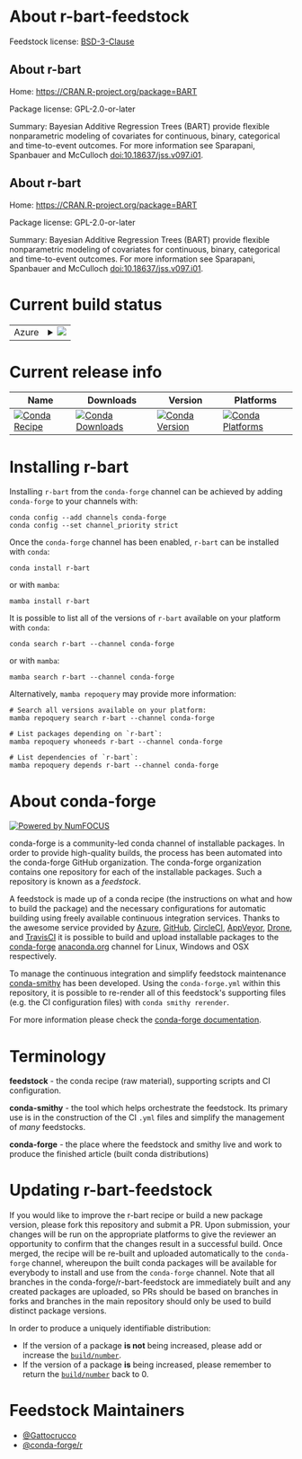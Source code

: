 About r-bart-feedstock
======================

Feedstock license: [BSD-3-Clause](https://github.com/conda-forge/r-bart-feedstock/blob/main/LICENSE.txt)


About r-bart
------------

Home: https://CRAN.R-project.org/package=BART

Package license: GPL-2.0-or-later

Summary: Bayesian Additive Regression Trees (BART) provide flexible nonparametric modeling of covariates for continuous, binary, categorical and time-to-event outcomes.  For more information see Sparapani, Spanbauer and McCulloch <doi:10.18637/jss.v097.i01>.

About r-bart
------------

Home: https://CRAN.R-project.org/package=BART

Package license: GPL-2.0-or-later

Summary: Bayesian Additive Regression Trees (BART) provide flexible nonparametric modeling of covariates for continuous, binary, categorical and time-to-event outcomes.  For more information see Sparapani, Spanbauer and McCulloch <doi:10.18637/jss.v097.i01>.

Current build status
====================


<table>
    
  <tr>
    <td>Azure</td>
    <td>
      <details>
        <summary>
          <a href="https://dev.azure.com/conda-forge/feedstock-builds/_build/latest?definitionId=21710&branchName=main">
            <img src="https://dev.azure.com/conda-forge/feedstock-builds/_apis/build/status/r-bart-feedstock?branchName=main">
          </a>
        </summary>
        <table>
          <thead><tr><th>Variant</th><th>Status</th></tr></thead>
          <tbody><tr>
              <td>linux_64_r_base4.2</td>
              <td>
                <a href="https://dev.azure.com/conda-forge/feedstock-builds/_build/latest?definitionId=21710&branchName=main">
                  <img src="https://dev.azure.com/conda-forge/feedstock-builds/_apis/build/status/r-bart-feedstock?branchName=main&jobName=linux&configuration=linux%20linux_64_r_base4.2" alt="variant">
                </a>
              </td>
            </tr><tr>
              <td>linux_64_r_base4.3</td>
              <td>
                <a href="https://dev.azure.com/conda-forge/feedstock-builds/_build/latest?definitionId=21710&branchName=main">
                  <img src="https://dev.azure.com/conda-forge/feedstock-builds/_apis/build/status/r-bart-feedstock?branchName=main&jobName=linux&configuration=linux%20linux_64_r_base4.3" alt="variant">
                </a>
              </td>
            </tr><tr>
              <td>osx_64_r_base4.2</td>
              <td>
                <a href="https://dev.azure.com/conda-forge/feedstock-builds/_build/latest?definitionId=21710&branchName=main">
                  <img src="https://dev.azure.com/conda-forge/feedstock-builds/_apis/build/status/r-bart-feedstock?branchName=main&jobName=osx&configuration=osx%20osx_64_r_base4.2" alt="variant">
                </a>
              </td>
            </tr><tr>
              <td>osx_64_r_base4.3</td>
              <td>
                <a href="https://dev.azure.com/conda-forge/feedstock-builds/_build/latest?definitionId=21710&branchName=main">
                  <img src="https://dev.azure.com/conda-forge/feedstock-builds/_apis/build/status/r-bart-feedstock?branchName=main&jobName=osx&configuration=osx%20osx_64_r_base4.3" alt="variant">
                </a>
              </td>
            </tr><tr>
              <td>osx_arm64_r_base4.2</td>
              <td>
                <a href="https://dev.azure.com/conda-forge/feedstock-builds/_build/latest?definitionId=21710&branchName=main">
                  <img src="https://dev.azure.com/conda-forge/feedstock-builds/_apis/build/status/r-bart-feedstock?branchName=main&jobName=osx&configuration=osx%20osx_arm64_r_base4.2" alt="variant">
                </a>
              </td>
            </tr><tr>
              <td>osx_arm64_r_base4.3</td>
              <td>
                <a href="https://dev.azure.com/conda-forge/feedstock-builds/_build/latest?definitionId=21710&branchName=main">
                  <img src="https://dev.azure.com/conda-forge/feedstock-builds/_apis/build/status/r-bart-feedstock?branchName=main&jobName=osx&configuration=osx%20osx_arm64_r_base4.3" alt="variant">
                </a>
              </td>
            </tr><tr>
              <td>win_64</td>
              <td>
                <a href="https://dev.azure.com/conda-forge/feedstock-builds/_build/latest?definitionId=21710&branchName=main">
                  <img src="https://dev.azure.com/conda-forge/feedstock-builds/_apis/build/status/r-bart-feedstock?branchName=main&jobName=win&configuration=win%20win_64_" alt="variant">
                </a>
              </td>
            </tr>
          </tbody>
        </table>
      </details>
    </td>
  </tr>
</table>

Current release info
====================

| Name | Downloads | Version | Platforms |
| --- | --- | --- | --- |
| [![Conda Recipe](https://img.shields.io/badge/recipe-r--bart-green.svg)](https://anaconda.org/conda-forge/r-bart) | [![Conda Downloads](https://img.shields.io/conda/dn/conda-forge/r-bart.svg)](https://anaconda.org/conda-forge/r-bart) | [![Conda Version](https://img.shields.io/conda/vn/conda-forge/r-bart.svg)](https://anaconda.org/conda-forge/r-bart) | [![Conda Platforms](https://img.shields.io/conda/pn/conda-forge/r-bart.svg)](https://anaconda.org/conda-forge/r-bart) |

Installing r-bart
=================

Installing `r-bart` from the `conda-forge` channel can be achieved by adding `conda-forge` to your channels with:

```
conda config --add channels conda-forge
conda config --set channel_priority strict
```

Once the `conda-forge` channel has been enabled, `r-bart` can be installed with `conda`:

```
conda install r-bart
```

or with `mamba`:

```
mamba install r-bart
```

It is possible to list all of the versions of `r-bart` available on your platform with `conda`:

```
conda search r-bart --channel conda-forge
```

or with `mamba`:

```
mamba search r-bart --channel conda-forge
```

Alternatively, `mamba repoquery` may provide more information:

```
# Search all versions available on your platform:
mamba repoquery search r-bart --channel conda-forge

# List packages depending on `r-bart`:
mamba repoquery whoneeds r-bart --channel conda-forge

# List dependencies of `r-bart`:
mamba repoquery depends r-bart --channel conda-forge
```


About conda-forge
=================

[![Powered by
NumFOCUS](https://img.shields.io/badge/powered%20by-NumFOCUS-orange.svg?style=flat&colorA=E1523D&colorB=007D8A)](https://numfocus.org)

conda-forge is a community-led conda channel of installable packages.
In order to provide high-quality builds, the process has been automated into the
conda-forge GitHub organization. The conda-forge organization contains one repository
for each of the installable packages. Such a repository is known as a *feedstock*.

A feedstock is made up of a conda recipe (the instructions on what and how to build
the package) and the necessary configurations for automatic building using freely
available continuous integration services. Thanks to the awesome service provided by
[Azure](https://azure.microsoft.com/en-us/services/devops/), [GitHub](https://github.com/),
[CircleCI](https://circleci.com/), [AppVeyor](https://www.appveyor.com/),
[Drone](https://cloud.drone.io/welcome), and [TravisCI](https://travis-ci.com/)
it is possible to build and upload installable packages to the
[conda-forge](https://anaconda.org/conda-forge) [anaconda.org](https://anaconda.org/)
channel for Linux, Windows and OSX respectively.

To manage the continuous integration and simplify feedstock maintenance
[conda-smithy](https://github.com/conda-forge/conda-smithy) has been developed.
Using the ``conda-forge.yml`` within this repository, it is possible to re-render all of
this feedstock's supporting files (e.g. the CI configuration files) with ``conda smithy rerender``.

For more information please check the [conda-forge documentation](https://conda-forge.org/docs/).

Terminology
===========

**feedstock** - the conda recipe (raw material), supporting scripts and CI configuration.

**conda-smithy** - the tool which helps orchestrate the feedstock.
                   Its primary use is in the construction of the CI ``.yml`` files
                   and simplify the management of *many* feedstocks.

**conda-forge** - the place where the feedstock and smithy live and work to
                  produce the finished article (built conda distributions)


Updating r-bart-feedstock
=========================

If you would like to improve the r-bart recipe or build a new
package version, please fork this repository and submit a PR. Upon submission,
your changes will be run on the appropriate platforms to give the reviewer an
opportunity to confirm that the changes result in a successful build. Once
merged, the recipe will be re-built and uploaded automatically to the
`conda-forge` channel, whereupon the built conda packages will be available for
everybody to install and use from the `conda-forge` channel.
Note that all branches in the conda-forge/r-bart-feedstock are
immediately built and any created packages are uploaded, so PRs should be based
on branches in forks and branches in the main repository should only be used to
build distinct package versions.

In order to produce a uniquely identifiable distribution:
 * If the version of a package **is not** being increased, please add or increase
   the [``build/number``](https://docs.conda.io/projects/conda-build/en/latest/resources/define-metadata.html#build-number-and-string).
 * If the version of a package **is** being increased, please remember to return
   the [``build/number``](https://docs.conda.io/projects/conda-build/en/latest/resources/define-metadata.html#build-number-and-string)
   back to 0.

Feedstock Maintainers
=====================

* [@Gattocrucco](https://github.com/Gattocrucco/)
* [@conda-forge/r](https://github.com/conda-forge/r/)


